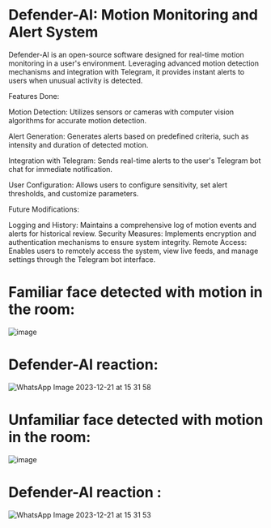 # Defender-AI: Motion Monitoring and Alert System

Defender-AI is an open-source software designed for real-time motion monitoring in a user's environment. Leveraging advanced motion detection mechanisms and integration with Telegram, it provides instant alerts to users when unusual activity is detected.

Features
Done:

Motion Detection: Utilizes sensors or cameras with computer vision algorithms for accurate motion detection.

Alert Generation: Generates alerts based on predefined criteria, such as intensity and duration of detected motion.

Integration with Telegram: Sends real-time alerts to the user's Telegram bot chat for immediate notification.

User Configuration: Allows users to configure sensitivity, set alert thresholds, and customize parameters.

Future Modifications:

Logging and History: Maintains a comprehensive log of motion events and alerts for historical review.
Security Measures: Implements encryption and authentication mechanisms to ensure system integrity.
Remote Access: Enables users to remotely access the system, view live feeds, and manage settings through the Telegram bot interface.


# Familiar face detected with motion in the room:

  ![image](https://github.com/ibra303/Defender-AI/assets/94124916/4b37278a-43f3-4475-b708-c1816f5baee4)


# Defender-AI reaction:

  ![WhatsApp Image 2023-12-21 at 15 31 58](https://github.com/ibra303/Defender-AI/assets/94124916/faf6963d-77bb-41b4-b58f-d52d7c9708ff)


# Unfamiliar face detected with motion in the room:

  ![image](https://github.com/ibra303/Defender-AI/assets/94124916/897529b9-85f7-4159-9ace-a701455065d0)


# Defender-AI reaction :

  ![WhatsApp Image 2023-12-21 at 15 31 53](https://github.com/ibra303/Defender-AI/assets/94124916/a2b71249-07f4-4e1a-a646-e19b0e4ee135)


